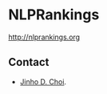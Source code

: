 # NLPRankings

http://nlprankings.org

## Contact

* [Jinho D. Choi](http://www.mathcs.emory.edu/~choi).
